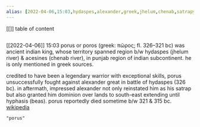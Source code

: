 ```yaml
---
alias: [2022-04-06,15:03,hydaspes,alexander,greek,jhelum,chenab,satrapy,beas,,,,]
---
```

[[]]
table of content
```toc
```

[[2022-04-06]] 15:03
porus or poros (greek: πῶρος; fl. 326–321 bc) was ancient indian king, whose territory spanned region b/w hydaspes (jhelum river) & acesines (chenab river), in punjab region of indian subcontinent. he is only mentioned in greek sources.

credited to have been a legendary warrior with exceptional skills, porus unsuccessfully fought against alexander great in battle of hydaspes (326 bc). in aftermath, impressed alexander not only reinstated him as his satrap but also granted him dominion over lands to south-east extending until hyphasis (beas). porus reportedly died sometime b/w 321 & 315 bc.
[wikipedia](https://en.wikipedia.org/wiki/porus)
```query
"porus"
```